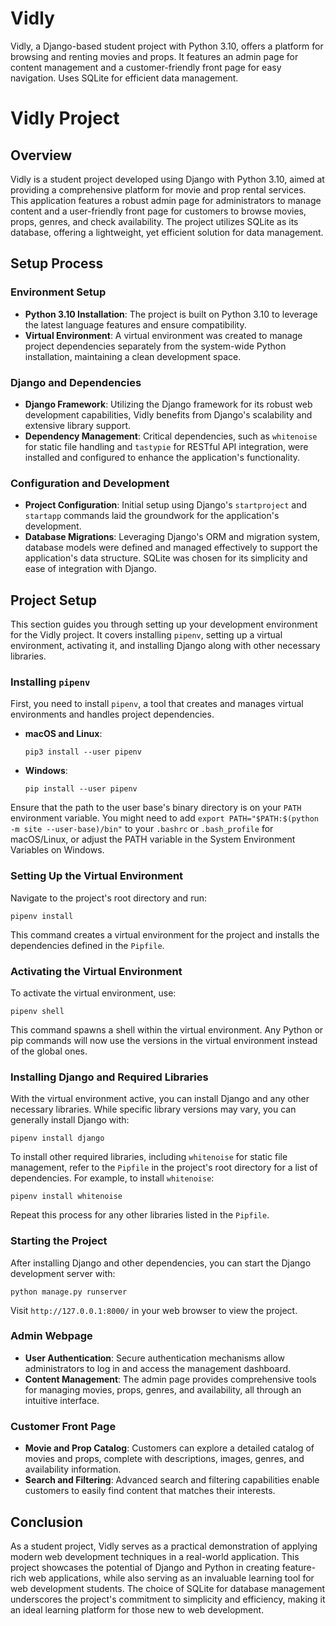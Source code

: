 # Vidly
Vidly, a Django-based student project with Python 3.10, offers a platform for browsing and renting movies and props. It features an admin page for content management and a customer-friendly front page for easy navigation. Uses SQLite for efficient data management.

# Vidly Project

## Overview

Vidly is a student project developed using Django with Python 3.10, aimed at providing a comprehensive platform for movie and prop rental services. This application features a robust admin page for administrators to manage content and a user-friendly front page for customers to browse movies, props, genres, and check availability. The project utilizes SQLite as its database, offering a lightweight, yet efficient solution for data management.

## Setup Process

### Environment Setup

- **Python 3.10 Installation**: The project is built on Python 3.10 to leverage the latest language features and ensure compatibility.
- **Virtual Environment**: A virtual environment was created to manage project dependencies separately from the system-wide Python installation, maintaining a clean development space.

### Django and Dependencies

- **Django Framework**: Utilizing the Django framework for its robust web development capabilities, Vidly benefits from Django's scalability and extensive library support.
- **Dependency Management**: Critical dependencies, such as `whitenoise` for static file handling and `tastypie` for RESTful API integration, were installed and configured to enhance the application's functionality.

### Configuration and Development

- **Project Configuration**: Initial setup using Django's `startproject` and `startapp` commands laid the groundwork for the application's development.
- **Database Migrations**: Leveraging Django's ORM and migration system, database models were defined and managed effectively to support the application's data structure. SQLite was chosen for its simplicity and ease of integration with Django.

## Project Setup

This section guides you through setting up your development environment for the Vidly project. It covers installing `pipenv`, setting up a virtual environment, activating it, and installing Django along with other necessary libraries.

### Installing `pipenv`

First, you need to install `pipenv`, a tool that creates and manages virtual environments and handles project dependencies.

- **macOS and Linux**:
    ```
    pip3 install --user pipenv
    ```
- **Windows**:
    ```
    pip install --user pipenv
    ```

Ensure that the path to the user base's binary directory is on your `PATH` environment variable. You might need to add `export PATH="$PATH:$(python -m site --user-base)/bin"` to your `.bashrc` or `.bash_profile` for macOS/Linux, or adjust the PATH variable in the System Environment Variables on Windows.

### Setting Up the Virtual Environment

Navigate to the project's root directory and run:
```
pipenv install
```

This command creates a virtual environment for the project and installs the dependencies defined in the `Pipfile`.

### Activating the Virtual Environment

To activate the virtual environment, use:
```
pipenv shell
```

This command spawns a shell within the virtual environment. Any Python or pip commands will now use the versions in the virtual environment instead of the global ones.

### Installing Django and Required Libraries

With the virtual environment active, you can install Django and any other necessary libraries. While specific library versions may vary, you can generally install Django with:
```
pipenv install django
```


To install other required libraries, including `whitenoise` for static file management, refer to the `Pipfile` in the project's root directory for a list of dependencies. For example, to install `whitenoise`:
```
pipenv install whitenoise
```


Repeat this process for any other libraries listed in the `Pipfile`.

### Starting the Project

After installing Django and other dependencies, you can start the Django development server with:
```
python manage.py runserver
```


Visit `http://127.0.0.1:8000/` in your web browser to view the project.

### Admin Webpage

- **User Authentication**: Secure authentication mechanisms allow administrators to log in and access the management dashboard.
- **Content Management**: The admin page provides comprehensive tools for managing movies, props, genres, and availability, all through an intuitive interface.

### Customer Front Page

- **Movie and Prop Catalog**: Customers can explore a detailed catalog of movies and props, complete with descriptions, images, genres, and availability information.
- **Search and Filtering**: Advanced search and filtering capabilities enable customers to easily find content that matches their interests.

## Conclusion

As a student project, Vidly serves as a practical demonstration of applying modern web development techniques in a real-world application. This project showcases the potential of Django and Python in creating feature-rich web applications, while also serving as an invaluable learning tool for web development students. The choice of SQLite for database management underscores the project's commitment to simplicity and efficiency, making it an ideal learning platform for those new to web development.

